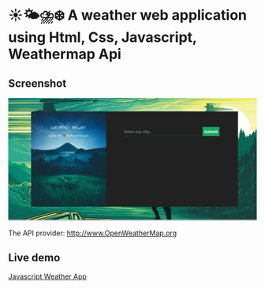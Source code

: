 # ☀️🌤⛈❄️ A weather web application using Html, Css, Javascript, Weathermap Api

## Screenshot
<img src="Screenshot.png">

The API provider: http://www.OpenWeatherMap.org

## Live demo
[Javascript Weather App](https://bhaskar-maity.github.io/Javascript-weather-app/)
